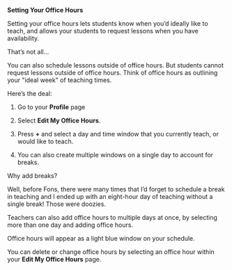 **Setting Your Office Hours**

	

Setting your office hours lets students know when you’d ideally like to teach, and allows your students to request lessons when you have availability.  

That’s not all...

You can also schedule lessons outside of office hours. But students cannot request lessons outside of office hours. Think of office hours as outlining your "ideal week" of teaching times.  

Here’s the deal:

1. Go to your **Profile** page

2. Select **Edit My Office Hours**.  

3. Press **+** and select a day and time window that you currently teach, or would like to teach. 

4. You can also create multiple windows on a single day to account for breaks.

Why add breaks?

Well, before Fons, there were many times that I’d forget to schedule a break in teaching and I ended up with an eight-hour day of teaching without a single break! Those were doozies.

Teachers can also add office hours to multiple days at once, by selecting more than one day and adding office hours.  

Office hours will appear as a light blue window on your schedule.  

You can delete or change office hours by selecting an office hour within your **Edit My Office Hours** page.


